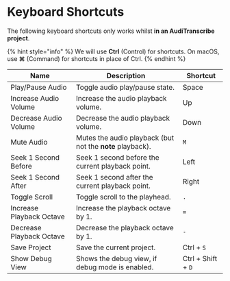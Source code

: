 # Keyboard Shortcuts

The following keyboard shortcuts only works whilst **in an AudiTranscribe project**.

{% hint style="info" %}
We will use **Ctrl** (Control) for shortcuts. On macOS, use **⌘** (Command) for shortcuts in place of Ctrl.
{% endhint %}

| Name                     | Description                                               | Shortcut           |
|--------------------------|-----------------------------------------------------------|--------------------|
| Play/Pause Audio         | Toggle audio play/pause state.                            | Space              |
| Increase Audio Volume    | Increase the audio playback volume.                       | Up                 |
| Decrease Audio Volume    | Decrease the audio playback volume.                       | Down               |
| Mute Audio               | Mutes the audio playback (but not the **note** playback). | `M`                |
| Seek 1 Second Before     | Seek 1 second before the current playback point.          | Left               |
| Seek 1 Second After      | Seek 1 second after the current playback point.           | Right              |
| Toggle Scroll            | Toggle scroll to the playhead.                            | `.`                |
| Increase Playback Octave | Increase the playback octave by 1.                        | `=`                |
| Decrease Playback Octave | Decrease the playback octave by 1.                        | `-`                |
| Save Project             | Save the current project.                                 | Ctrl + `S`         |
| Show Debug View          | Shows the debug view, if debug mode is enabled.           | Ctrl + Shift + `D` |
